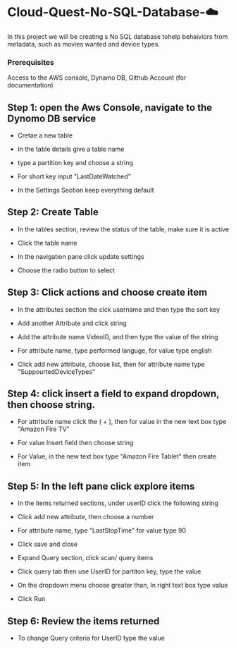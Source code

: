 # Cloud-Quest-No-SQL-Database-☁️
In this project we will be creating s No SQL database tohelp behaiviors from metadata, such as movies wanted and device types.

### Prerequisites
Access to the AWS console, Dynamo DB, Github Account (for documentation) 

## Step 1:  open the Aws Console, navigate to the Dynomo DB service

- Cretae a new table 

- In the table details give a table name

- type a partition key and choose a string

- For short key input "LastDateWatched" 

- In the Settings Section keep everything default

##  Step 2: Create Table  

- In the tables section, review the status of the table, make sure it is active

- Click the table name 

- In the navigation pane click update settings 

- Choose the radio button to select 

## Step 3: Click actions and choose create item

- In the attributes section the clck username and then type the sort key

- Add another Attribute and click string

- Add the attribute name VideoID, and then type the value of the string

- For attribute name, type performed languge, for value type english

- Click add new attribute, choose list, then for attribute name type "SuppourtedDeviceTypes"

## Step 4: click insert a field to expand dropdown, then choose string.

- For attribute name click the ( + ), then for value in the new text box type "Amazon Fire TV"

- For value Insert field then choose string 

- For Value, in the new text box type "Amazon Fire Tablet" then create item 

## Step 5: In the left pane click explore items

- In the items returned sections, under userID click the following string

- Click add new attribute, then choose a number

- For attribute name, type "LastStopTime" for value type 90

- Click save and close

- Expand Query section, click scan/ query items

- Click query tab then use UserID for partiton key, type the value

- On the dropdown menu choose greater than, In right text box type value 

- Click Run

## Step 6: Review the items returned

- To change Query criteria for UserID type the value
